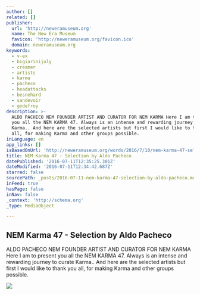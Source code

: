 ```yaml
---
author: []
related: []
publisher:
  url: 'http://neweramuseum.org'
  name: The New Era Museum
  favicon: 'http://neweramuseum.org/favicon.ico'
  domain: neweramuseum.org
keywords:
  - v-ex
  - bigiarinijuly
  - creamer
  - artists
  - karma
  - pacheco
  - headattacks
  - besnehard
  - sandevoir
  - godefroy
description: >-
  ALDO PACHECO NEM FOUNDER ARTIST AND CURATOR FOR NEM KARMA Here I am to present
  you all the NEM KARMA 47. Always is an intense and rewarding journey to curate
  Karma.. And here are the selected artists but first I would like to thank you
  all, for making Karma and other groups possible.
inLanguage: en
app_links: []
isBasedOnUrl: 'http://neweramuseum.org/words/2016/7/10/nem-karma-47-selection-by-aldo-pacheco'
title: NEM Karma 47 - Selection by Aldo Pacheco
datePublished: '2016-07-11T12:35:25.301Z'
dateModified: '2016-07-11T12:34:42.687Z'
starred: false
sourcePath: _posts/2016-07-11-nem-karma-47-selection-by-aldo-pacheco.md
inFeed: true
hasPage: false
inNav: false
_context: 'http://schema.org'
_type: MediaObject

---
```

<article style=""><h1>NEM Karma 47 - Selection by Aldo Pacheco</h1><p>ALDO PACHECO NEM FOUNDER ARTIST AND CURATOR FOR NEM KARMA Here I am to present you all the NEM KARMA 47. Always is an intense and rewarding journey to curate Karma.. And here are the selected artists but first I would like to thank you all, for making Karma and other groups possible.</p><img src="http://static1.squarespace.com/static/50e5b834e4b0837383d7bb18/50e5b834e4b0837383d7bb1f/578276e2d2b857a8dd95f126/1468168504566/13620249_10153550876752035_3716153372987699395_n.jpg?format=1000w" /></article>